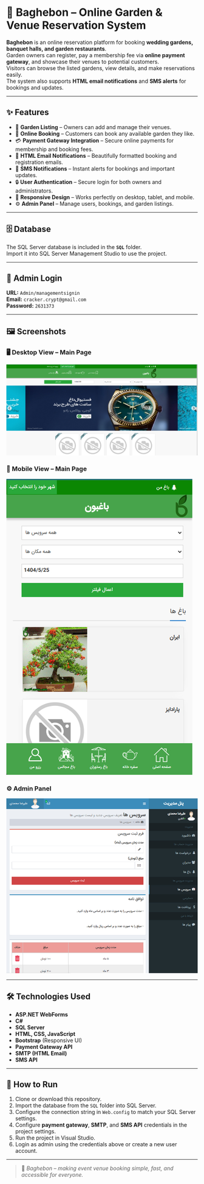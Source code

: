 # 🌿 Baghebon – Online Garden & Venue Reservation System

**Baghebon** is an online reservation platform for booking **wedding gardens, banquet halls, and garden restaurants**.  
Garden owners can register, pay a membership fee via **online payment gateway**, and showcase their venues to potential customers.  
Visitors can browse the listed gardens, view details, and make reservations easily.  
The system also supports **HTML email notifications** and **SMS alerts** for bookings and updates.

---

## ✨ Features
- 🏡 **Garden Listing** – Owners can add and manage their venues.
- 📅 **Online Booking** – Customers can book any available garden they like.
- 💳 **Payment Gateway Integration** – Secure online payments for membership and booking fees.
- 📧 **HTML Email Notifications** – Beautifully formatted booking and registration emails.
- 📲 **SMS Notifications** – Instant alerts for bookings and important updates.
- 🔒 **User Authentication** – Secure login for both owners and administrators.
- 📱 **Responsive Design** – Works perfectly on desktop, tablet, and mobile.
- ⚙ **Admin Panel** – Manage users, bookings, and garden listings.

---

## 🗄 Database
The SQL Server database is included in the **`SQL`** folder.  
Import it into SQL Server Management Studio to use the project.

---

## 🔑 Admin Login
**URL:** `Admin/managementsignin`  
**Email:** `cracker.crypt@gmail.com`  
**Password:** `2631373`  

---

## 🖼 Screenshots

### 🖥 Desktop View – Main Page
![Main Page - Desktop](main.jpg)

### 📱 Mobile View – Main Page
![Main Page - Mobile](Screenshot1.jpg)

### ⚙ Admin Panel
![Admin Panel](Screenshot2.jpg)

---

## 🛠 Technologies Used
- **ASP.NET WebForms**
- **C#**
- **SQL Server**
- **HTML, CSS, JavaScript**
- **Bootstrap** (Responsive UI)
- **Payment Gateway API**
- **SMTP (HTML Email)**
- **SMS API**

---

## 📌 How to Run
1. Clone or download this repository.
2. Import the database from the `SQL` folder into SQL Server.
3. Configure the connection string in `Web.config` to match your SQL Server settings.
4. Configure **payment gateway**, **SMTP**, and **SMS API** credentials in the project settings.
5. Run the project in Visual Studio.
6. Login as admin using the credentials above or create a new user account.

---

> 🌱 *Baghebon – making event venue booking simple, fast, and accessible for everyone.*
